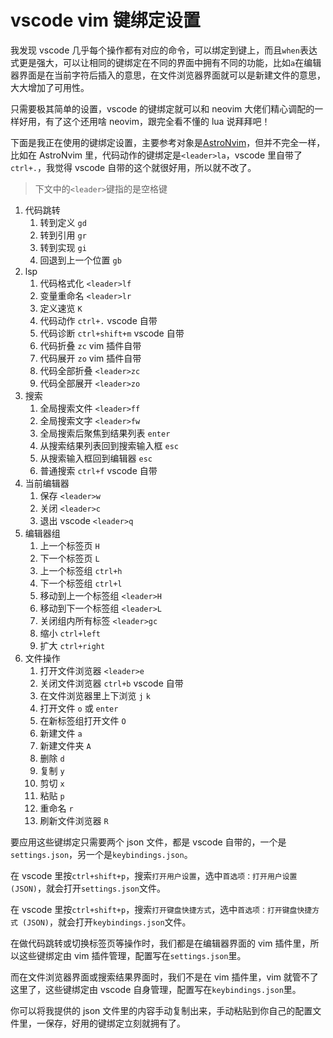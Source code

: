 # vscode vim 键绑定设置

我发现 vscode 几乎每个操作都有对应的命令，可以绑定到键上，而且`when`表达式更是强大，可以让相同的键绑定在不同的界面中拥有不同的功能，比如`a`在编辑器界面是在当前字符后插入的意思，在文件浏览器界面就可以是新建文件的意思，大大增加了可用性。

只需要极其简单的设置，vscode 的键绑定就可以和 neovim 大佬们精心调配的一样好用，有了这个还用啥 neovim，跟完全看不懂的 lua 说拜拜吧！

下面是我正在使用的键绑定设置，主要参考对象是[AstroNvim](https://github.com/AstroNvim/AstroNvim)，但并不完全一样，比如在 AstroNvim 里，代码动作的键绑定是`<leader>la`，vscode 里自带了`ctrl+.`，我觉得 vscode 自带的这个就很好用，所以就不改了。

> 下文中的`<leader>`键指的是空格键

1. 代码跳转
   1. 转到定义 `gd`
   2. 转到引用 `gr`
   3. 转到实现 `gi`
   4. 回退到上一个位置 `gb`
2. lsp
   1. 代码格式化 `<leader>lf`
   2. 变量重命名 `<leader>lr`
   3. 定义速览 `K`
   4. 代码动作 `ctrl+.` vscode 自带
   5. 代码诊断 `ctrl+shift+m` vscode 自带
   6. 代码折叠 `zc` vim 插件自带
   7. 代码展开 `zo` vim 插件自带
   8. 代码全部折叠 `<leader>zc`
   9. 代码全部展开 `<leader>zo`
3. 搜索
   1. 全局搜索文件 `<leader>ff`
   2. 全局搜索文字 `<leader>fw`
   3. 全局搜索后聚焦到结果列表 `enter`
   4. 从搜索结果列表回到搜索输入框 `esc`
   5. 从搜索输入框回到编辑器 `esc`
   6. 普通搜索 `ctrl+f` vscode 自带
4. 当前编辑器
   1. 保存 `<leader>w`
   2. 关闭 `<leader>c`
   3. 退出 vscode `<leader>q`
5. 编辑器组
   1. 上一个标签页 `H`
   2. 下一个标签页 `L`
   3. 上一个标签组 `ctrl+h`
   4. 下一个标签组 `ctrl+l`
   5. 移动到上一个标签组 `<leader>H`
   6. 移动到下一个标签组 `<leader>L`
   7. 关闭组内所有标签 `<leader>gc`
   8. 缩小 `ctrl+left`
   9. 扩大 `ctrl+right`
6. 文件操作
   1. 打开文件浏览器 `<leader>e`
   2. 关闭文件浏览器 `ctrl+b` vscode 自带
   3. 在文件浏览器里上下浏览 `j` `k`
   4. 打开文件 `o` 或 `enter`
   5. 在新标签组打开文件 `O`
   6. 新建文件 `a`
   7. 新建文件夹 `A`
   8. 删除 `d`
   9. 复制 `y`
   10. 剪切 `x`
   11. 粘贴 `p`
   12. 重命名 `r`
   13. 刷新文件浏览器 `R`

要应用这些键绑定只需要两个 json 文件，都是 vscode 自带的，一个是`settings.json`，另一个是`keybindings.json`。

在 vscode 里按`ctrl+shift+p`，搜索`打开用户设置`，选中`首选项：打开用户设置 (JSON)`，就会打开`settings.json`文件。

在 vscode 里按`ctrl+shift+p`，搜索`打开键盘快捷方式`，选中`首选项：打开键盘快捷方式 (JSON)`，就会打开`keybindings.json`文件。

在做代码跳转或切换标签页等操作时，我们都是在编辑器界面的 vim 插件里，所以这些键绑定由 vim 插件管理，配置写在`settings.json`里。

而在文件浏览器界面或搜索结果界面时，我们不是在 vim 插件里，vim 就管不了这里了，这些键绑定由 vscode 自身管理，配置写在`keybindings.json`里。

你可以将我提供的 json 文件里的内容手动复制出来，手动粘贴到你自己的配置文件里，一保存，好用的键绑定立刻就拥有了。
